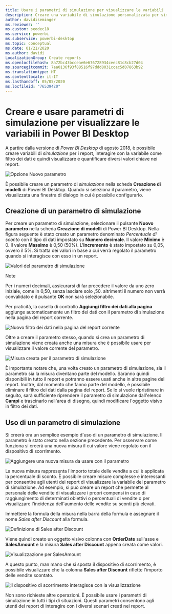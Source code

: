 ```yaml
---
title: Usare i parametri di simulazione per visualizzare le variabili
description: Creare una variabile di simulazione personalizzata per simulare e visualizzare le variabili nei report di Power BI
author: davidiseminger
ms.reviewer: ''
ms.custom: seodec18
ms.service: powerbi
ms.subservice: powerbi-desktop
ms.topic: conceptual
ms.date: 01/21/2020
ms.author: davidi
LocalizationGroup: Create reports
ms.openlocfilehash: 8a72bc43bcceae6e676728934ceec81c8cb27d04
ms.sourcegitcommit: 7aa0136f93f88516f97ddd8031ccac5d07863b92
ms.translationtype: HT
ms.contentlocale: it-IT
ms.lasthandoff: 05/05/2020
ms.locfileid: "76539420"
---
```

# <a name="create-and-use-what-if-parameters-to-visualize-variables-in-power-bi-desktop"></a>Creare e usare parametri di simulazione per visualizzare le variabili in Power BI Desktop

A partire dalla versione di *Power BI Desktop* di agosto 2018, è possibile creare variabili di *simulazione* per i report, interagire con la variabile come filtro dei dati e quindi visualizzare e quantificare diversi valori chiave nei report.

![Opzione Nuovo parametro](media/desktop-what-if/what-if_01.png)

È possibile creare un parametro di *simulazione* nella scheda **Creazione di modelli** di Power BI Desktop. Quando si seleziona il parametro, viene visualizzata una finestra di dialogo in cui è possibile configurarlo.

## <a name="creating-a-what-if-parameter"></a>Creazione di un parametro di simulazione

Per creare un parametro di simulazione, selezionare il pulsante **Nuovo parametro** nella scheda **Creazione di modelli** di Power BI Desktop. Nella figura seguente è stato creato un parametro denominato *Percentuale di sconto* con il tipo di dati impostato su **Numero decimale**. Il valore **Minimo** è 0. Il valore **Massimo** è 0,50 (50%). L'**Incremento** è stato impostato su 0,05, ovvero il 5%. Si tratta dei valori in base a cui verrà regolato il parametro quando si interagisce con esso in un report.

![Valori del parametro di simulazione](media/desktop-what-if/what-if_02.png)

> [!NOTE]
> Per i numeri decimali, assicurarsi di far precedere il valore da uno zero iniziale, come in 0,50, senza lasciare solo ,50. altrimenti il numero non verrà convalidato e il pulsante **OK** non sarà selezionabile.
> 
> 

Per praticità, la casella di controllo **Aggiungi filtro dei dati alla pagina** aggiunge automaticamente un filtro dei dati con il parametro di simulazione nella pagina del report corrente.

![Nuovo filtro dei dati nella pagina del report corrente](media/desktop-what-if/what-if_03.png)

Oltre a creare il parametro stesso, quando si crea un parametro di simulazione viene creata anche una misura che è possibile usare per visualizzare il valore corrente del parametro.

![Misura creata per il parametro di simulazione](media/desktop-what-if/what-if_04.png)

È importante notare che, una volta creato un parametro di simulazione, sia il parametro sia la misura diventano parte del modello. Saranno quindi disponibili in tutto il report e potranno essere usati anche in altre pagine del report. Inoltre, dal momento che fanno parte del modello, è possibile eliminare il filtro dei dati dalla pagina del report. Se lo si vuole ripristinare in seguito, sarà sufficiente riprendere il parametro di simulazione dall'elenco **Campi** e trascinarlo nell'area di disegno, quindi modificare l'oggetto visivo in filtro dei dati.

## <a name="using-a-what-if-parameter"></a>Uso di un parametro di simulazione

Si creerà ora un semplice esempio d'uso di un parametro di simulazione. Il parametro è stato creato nella sezione precedente. Per osservare come funziona si creerà una nuova misura il cui valore viene regolato con il dispositivo di scorrimento.

![Aggiungere una nuova misura da usare con il parametro](media/desktop-what-if/what-if_05.png)

La nuova misura rappresenta l'importo totale delle vendite a cui è applicata la percentuale di sconto. È possibile creare misure complesse e interessanti per consentire agli utenti dei report di visualizzare la variabile del parametro di simulazione. Ad esempio, si può creare un report che permette al personale delle vendite di visualizzare i propri compensi in caso di raggiungimento di determinati obiettivi o percentuali di vendite o per visualizzare l'incidenza dell'aumento delle vendite su sconti più elevati.

Immettere la formula della misura nella barra della formula e assegnare il nome *Sales after Discount* alla formula.

![Definizione di Sales after Discount](media/desktop-what-if/what-if_06.png)

Viene quindi creato un oggetto visivo colonna con **OrderDate** sull'asse e **SalesAmount** e la misura **Sales after Discount** appena creata come valori.

![Visualizzazione per SalesAmount](media/desktop-what-if/what-if_07.png)

A questo punto, man mano che si sposta il dispositivo di scorrimento, è possibile visualizzare che la colonna **Sales after Discount** riflette l'importo delle vendite scontato.

![Il dispositivo di scorrimento interagisce con la visualizzazione](media/desktop-what-if/what-if_08.png)

Non sono richieste altre operazioni. È possibile usare i parametri di simulazione in tutti i tipi di situazioni. Questi parametri consentono agli utenti dei report di interagire con i diversi scenari creati nei report.
